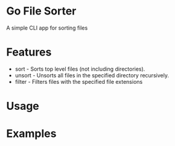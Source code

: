 # Go File Sorter
A simple CLI app for sorting files

# Features
- sort   - Sorts top level files (not including directories).
- unsort - Unsorts all files in the specified directory recursively.
- filter - Filters files with the specified file extensions

# Usage
# Examples
